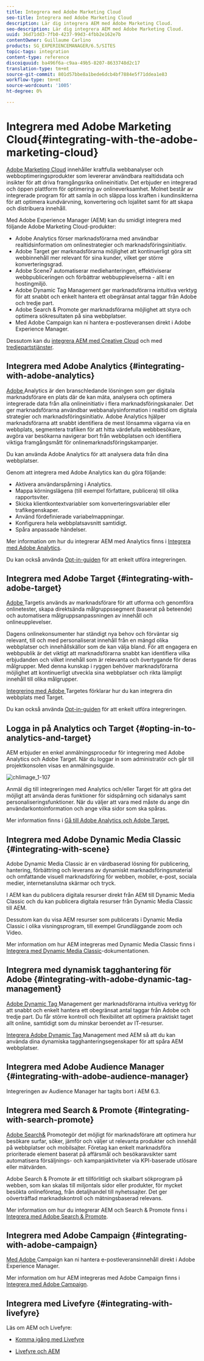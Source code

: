 ```yaml
---
title: Integrera med Adobe Marketing Cloud
seo-title: Integrera med Adobe Marketing Cloud
description: Lär dig integrera AEM med Adobe Marketing Cloud.
seo-description: Lär dig integrera AEM med Adobe Marketing Cloud.
uuid: 36d71dd3-7fb0-4237-99d3-4fbb2e162e7b
contentOwner: Guillaume Carlino
products: SG_EXPERIENCEMANAGER/6.5/SITES
topic-tags: integration
content-type: reference
discoiquuid: ba496f6a-c9aa-49b5-8207-8633748d2c17
translation-type: tm+mt
source-git-commit: 801d57bbe8a1bede6dcb4bf7884e5f71ddea1e83
workflow-type: tm+mt
source-wordcount: '1005'
ht-degree: 0%

---
```



# Integrera med Adobe Marketing Cloud{#integrating-with-the-adobe-marketing-cloud}

[Adobe Marketing Cloud](https://www.adobe.com/solutions/digital-marketing.html) innehåller kraftfulla webbanalyser och webboptimeringsprodukter som levererar användbara realtidsdata och insikter för att driva framgångsrika onlineinitiativ. Det erbjuder en integrerad och öppen plattform för optimering av onlineverksamhet. Molnet består av integrerade program för att samla in och släppa loss kraften i kundinsikterna för att optimera kundvärvning, konvertering och lojalitet samt för att skapa och distribuera innehåll.

Med Adobe Experience Manager (AEM) kan du smidigt integrera med följande Adobe Marketing Cloud-produkter:

* Adobe Analytics förser marknadsförarna med användbar realtidsinformation om onlinestrategier och marknadsföringsinitiativ.
* Adobe Target ger marknadsförarna möjlighet att kontinuerligt göra sitt webbinnehåll mer relevant för sina kunder, vilket ger större konverteringsgrad.
* Adobe Scene7 automatiserar mediehanteringen, effektiviserar webbpubliceringen och förbättrar webbupplevelserna - allt i en hostingmiljö.
* Adobe Dynamic Tag Management ger marknadsförarna intuitiva verktyg för att snabbt och enkelt hantera ett obegränsat antal taggar från Adobe och tredje part.
* Adobe Search &amp; Promote ger marknadsförarna möjlighet att styra och optimera sökresultaten på sina webbplatser.
* Med Adobe Campaign kan ni hantera e-postleveransen direkt i Adobe Experience Manager.

Dessutom kan du [integrera AEM med Creative Cloud](/help/assets/aem-cc-folder-sharing-best-practices.md) och med [tredjepartstjänster](/help/sites-administering/third-party-services.md).

## Integrera med Adobe Analytics {#integrating-with-adobe-analytics}

[Adobe ](https://www.omniture.com/en/products/analytics/sitecatalyst) Analytics är den branschledande lösningen som ger digitala marknadsförare en plats där de kan mäta, analysera och optimera integrerade data från alla onlineinitiativ i flera marknadsföringskanaler. Det ger marknadsförarna användbar webbanalysinformation i realtid om digitala strategier och marknadsföringsinitiativ. Adobe Analytics hjälper marknadsförarna att snabbt identifiera de mest lönsamma vägarna via en webbplats, segmentera trafiken för att hitta värdefulla webbbesökare, avgöra var besökarna navigerar bort från webbplatsen och identifiera viktiga framgångsmått för onlinemarknadsföringskampanjer.

Du kan använda Adobe Analytics för att analysera data från dina webbplatser.

Genom att integrera med Adobe Analytics kan du göra följande:

* Aktivera användarspårning i Analytics.
* Mappa körningslägena (till exempel författare, publicera) till olika rapportsviter.
* Skicka klientkontextvariabler som konverteringsvariabler eller trafikegenskaper.
* Använd fördefinierade variabelmappningar.
* Konfigurera hela webbplatsavsnitt samtidigt.
* Spåra anpassade händelser.

Mer information om hur du integrerar AEM med Analytics finns i [Integrera med Adobe Analytics](/help/sites-administering/adobeanalytics.md).

Du kan också använda [Opt-in-guiden](/help/sites-administering/opt-in.md) för att enkelt utföra integreringen.

## Integrera med Adobe Target {#integrating-with-adobe-target}

[Adobe ](https://www.omniture.com/en/products/conversion/test-and-target) Targetis används av marknadsförare för att utforma och genomföra onlinetester, skapa direktsända målgruppssegment (baserat på beteende) och automatisera målgruppsanpassningen av innehåll och onlineupplevelser.

Dagens onlinekonsumenter har ständigt nya behov och förväntar sig relevant, till och med personaliserat innehåll från en mängd olika webbplatser och innehållskällor som de kan välja bland. För att engagera en webbpublik är det viktigt att marknadsförarna snabbt kan identifiera vilka erbjudanden och vilket innehåll som är relevanta och övertygande för deras målgrupper. Med denna kunskap i ryggen behöver marknadsförarna möjlighet att kontinuerligt utveckla sina webbplatser och rikta lämpligt innehåll till olika målgrupper.

[Integrering med Adobe ](/help/sites-administering/target.md) Targetes förklarar hur du kan integrera din webbplats med Target.

Du kan också använda [Opt-in-guiden](/help/sites-administering/opt-in.md) för att enkelt utföra integreringen.

## Logga in på Analytics och Target {#opting-in-to-analytics-and-target}

AEM erbjuder en enkel anmälningsprocedur för integrering med Adobe Analytics och Adobe Target. När du loggar in som administratör och går till projektkonsolen visas en anmälningsguide.

![chlimage_1-107](assets/chlimage_1-107a.png)

Anmäl dig till integreringen med Analytics och/eller Target för att göra det möjligt att använda deras funktioner för sidspårning och sidanalys samt personaliseringsfunktioner. När du väljer att vara med måste du ange din användarkontoinformation och ange vilka sidor som ska spåras.

Mer information finns i [Gå till Adobe Analytics och Adobe Target.](/help/sites-administering/opt-in.md)

## Integrera med Adobe Dynamic Media Classic {#integrating-with-scene}

Adobe Dynamic Media Classic är en värdbaserad lösning för publicering, hantering, förbättring och leverans av dynamiskt marknadsföringsmaterial och omfattande visuell marknadsföring för webben, mobiler, e-post, sociala medier, internetanslutna skärmar och tryck.

I AEM kan du publicera digitala resurser direkt från AEM till Dynamic Media Classic och du kan publicera digitala resurser från Dynamic Media Classic till AEM.

Dessutom kan du visa AEM resurser som publicerats i Dynamic Media Classic i olika visningsprogram, till exempel Grundläggande zoom och Video.

Mer information om hur AEM integreras med Dynamic Media Classic finns i [Integrera med Dynamic Media Classic](/help/sites-administering/scene7.md)-dokumentationen.

## Integrera med dynamisk tagghantering för Adobe {#integrating-with-adobe-dynamic-tag-management}

[Adobe Dynamic Tag ](https://www.adobe.com/solutions/digital-marketing/dynamic-tag-management.html) Management ger marknadsförarna intuitiva verktyg för att snabbt och enkelt hantera ett obegränsat antal taggar från Adobe och tredje part. Du får större kontroll och flexibilitet att optimera praktiskt taget allt online, samtidigt som du minskar beroendet av IT-resurser.

[Integrera Adobe Dynamic Tag ](/help/sites-administering/dtm.md) Management med AEM så att du kan använda dina dynamiska tagghanteringsegenskaper för att spåra AEM webbplatser.

## Integrera med Adobe Audience Manager {#integrating-with-adobe-audience-manager}

Integreringen av Audience Manager har tagits bort i AEM 6.3.

## Integrera med Search &amp; Promote {#integrating-with-search-promote}

[Adobe Search&amp;](https://www.omniture.com/en/products/conversion/search-and-promote) Promotegör det möjligt för marknadsförare att optimera hur besökare surfar, söker, jämför och väljer ut relevanta produkter och innehåll på webbplatser och mobilsajter. Företag kan enkelt marknadsföra prioriterade element baserat på affärsmål och besökaravsikter samt automatisera försäljnings- och kampanjaktiviteter via KPI-baserade utlösare eller mätvärden.

Adobe Search &amp; Promote är ett tillförlitligt och skalbart sökprogram på webben, som kan skalas till miljontals sidor eller produkter, för mycket besökta onlineföretag, från detaljhandel till nyhetssajter. Det ger oöverträffad marknadskontroll och mätningsbaserad relevans.

Mer information om hur du integrerar AEM och Search &amp; Promote finns i [Integrera med Adobe Search &amp; Promote](/help/sites-administering/search-and-promote.md).

## Integrera med Adobe Campaign {#integrating-with-adobe-campaign}

[Med Adobe ](https://www.adobe.com/solutions/campaign-management.html) Campaign kan ni hantera e-postleveransinnehåll direkt i Adobe Experience Manager.

Mer information om hur AEM integreras med Adobe Campaign finns i [Integrera med Adobe Campaign](/help/sites-administering/campaignstandard.md).

## Integrera med Livefyre {#integrating-with-livefyre}

Läs om AEM och Livefyre:

* [Komma igång med Livefyre](https://answers.livefyre.com/developers/getting-started)

* [Livefyre och AEM](https://answers.livefyre.com/product/livefyre-for-adobe-experience-manager-aem/livefyre-for-adobe-experience-manager/)

